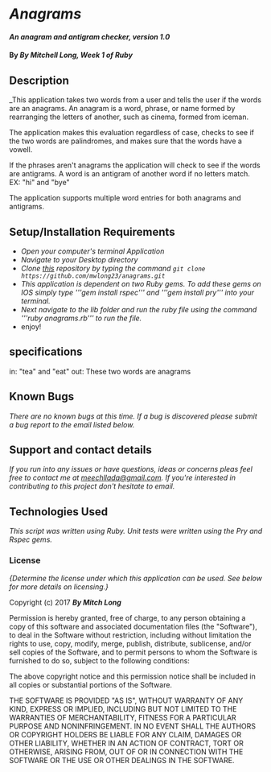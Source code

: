 # _Anagrams_

#### _An anagram and antigram checker, version 1.0_

#### By _**By Mitchell Long, Week 1 of Ruby**_

## Description

_This application takes two words from a user and tells the user if the words are an anagrams.  An anagram is a word, phrase, or name formed by rearranging the letters of another, such as cinema, formed from iceman.

The application makes this evaluation regardless of case, checks to see if the two words are palindromes, and makes sure that the words have a vowell.

If the phrases aren't anagrams the application will check to see if the words are antigrams. A word is an antigram of another word if  no letters match.  EX: "hi" and "bye"

The application supports multiple word entries for both anagrams and antigrams.



## Setup/Installation Requirements

* _Open your computer's terminal Application_
* _Navigate to your Desktop directory_
* _Clone [this](https://github.com/mwlong23/anagrams.git) repository by typing the command ```git clone https://github.com/mwlong23/anagrams.git```_
* _This application is dependent on two Ruby gems. To add these gems on IOS simply type '''gem install rspec''' and '''gem install pry''' into your terminal._
* _Next navigate to the lib folder and run the ruby file using the command '''ruby anagrams.rb''' to run the file._
* enjoy!

## specifications
in: "tea" and "eat"
out: These two words are anagrams


## Known Bugs

_There are no known bugs at this time. If a bug is discovered please submit a bug report to the email listed below._

## Support and contact details

_If you run into any issues or have questions, ideas or concerns pleas feel free to contact me at meechllada@gmail.com.  If you're interested in contributing to this project don't hesitate to email._

## Technologies Used

_This script was written using Ruby.  Unit tests were written using the Pry and Rspec gems._

### License

*{Determine the license under which this application can be used.  See below for more details on licensing.}*

Copyright (c) 2017 **_By Mitch Long_**


Permission is hereby granted, free of charge, to any person obtaining a copy of this software and associated documentation files (the "Software"), to deal in the Software without restriction, including without limitation the rights to use, copy, modify, merge, publish, distribute, sublicense, and/or sell copies of the Software, and to permit persons to whom the Software is furnished to do so, subject to the following conditions:

The above copyright notice and this permission notice shall be included in all copies or substantial portions of the Software.

THE SOFTWARE IS PROVIDED "AS IS", WITHOUT WARRANTY OF ANY KIND, EXPRESS OR IMPLIED, INCLUDING BUT NOT LIMITED TO THE WARRANTIES OF MERCHANTABILITY, FITNESS FOR A PARTICULAR PURPOSE AND NONINFRINGEMENT. IN NO EVENT SHALL THE AUTHORS OR COPYRIGHT HOLDERS BE LIABLE FOR ANY CLAIM, DAMAGES OR OTHER LIABILITY, WHETHER IN AN ACTION OF CONTRACT, TORT OR OTHERWISE, ARISING FROM, OUT OF OR IN CONNECTION WITH THE SOFTWARE OR THE USE OR OTHER DEALINGS IN THE SOFTWARE.

